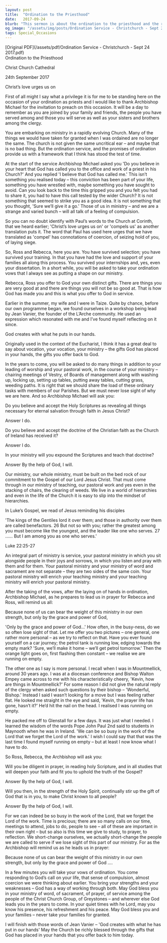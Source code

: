 ```yaml
---
layout: post
title:  "Ordination to the Priesthood"
date:   2017-09-24
blurb: "This sermon is about the ordination to the priesthood and the responsibilities that come with it. The speaker emphasizes the importance of service, teaching, and pastoral work in ministry. The sermon also highlights the need for diligence in prayer, reading holy Scripture, and studies that deepen faith."
og_image: "/assets/img/posts/Ordination Service - Christchurch - Sept 24 2017.png"
tags: Special_Occasions
---
```

[Original PDF](/assets/pdf/Ordination Service - Christchurch - Sept 24 2017.pdf)    
Ordination to the Priesthood

Christ Church Cathedral

24th September 2017

Christ’s love urges us on

First of all might I say what a privilege it is for me to be standing here on the occasion of your ordination as priests and I would like to thank Archbishop Michael for the invitation to preach on this occasion. It will be a day to remember as you are joined by your family and friends, the people you have served among and those you will serve as well as your sisters and brothers among the clergy.

You are embarking on ministry in a rapidly evolving Church. Many of the things we would have taken for granted when I was ordained are no longer the same. The church is not given the same uncritical ear – and maybe that is no bad thing. But the ordination service, and the promises of ordination provide us with a framework that I think has stood the test of time.

At the start of the service Archbishop Michael asked you 'Do you believe in your heart that God has called you to the office and work of a priest in his Church?' And you replied 'I believe that God has called me.' This isn’t something you realised today – this conviction has been part of your life, something you have wrestled with, maybe something you have sought to avoid. Can you look back to the time this gripped you and you felt you had to share it, you had to have this call tested by the wider Church? It is not something that seemed to strike you as a good idea. It is not something that you thought, 'Sure we’ll give it a go.' Those of us in ministry – and we are a strange and varied bunch – will all talk of a feeling of compulsion.

So you can no doubt identify with Paul’s words to the Church at Corinth, that we heard earlier; 'Christ’s love urges us on' or 'compels us' as another translation puts it. The word that Paul has used here urges that we have translated as 'compel' has connotations of coercion, of seizing hold of you, of laying siege.

So, Ross and Rebecca, here you are. You have survived selection; you have survived your training. In that you have had the love and support of your families all along this process. You survived your internships and, yes, even your dissertation. In a short while, you will be asked to take your ordination vows that I always see as putting a shape on our ministry.

Rebecca, Ross you offer to God your own distinct gifts. There are things you are very good at and there are things you will not be so good at. That is how God has made you and this is what you offer to God in service.

Earlier in the summer, my wife and I were in Taize. Quite by chance, before our own programme began, we found ourselves in a workshop being lead by Jean Vanier, the founder of the L’Arche community. He used an expression which resonated with me and I’ve found myself reflecting on it since.

God creates with what he puts in our hands.

Originally used in the context of the Eucharist, I think it has a great deal to say about vocation, your vocation, your ministry – the gifts God has placed in your hands, the gifts you offer back to God.

In the years to come, you will be asked to do many things in addition to your leading of worship and your pastoral work, in the course of your ministry – chairing meetings of Vestry, of Boards of management along with washing up, locking up, setting up tables, putting away tables, cutting grass, weeding paths. It is right that we should share the load of these ordinary tasks with members of our Parishes. But we must never lose sight of why we are here. And so Archbishop Michael will ask you:

Do you believe and accept the Holy Scriptures as revealing all things necessary for eternal salvation through faith in Jesus Christ?

Answer I do.

Do you believe and accept the doctrine of the Christian faith as the Church of Ireland has received it?

Answer I do.

In your ministry will you expound the Scriptures and teach that doctrine?

Answer By the help of God, I will.

Our ministry, our whole ministry, must be built on the bed rock of our commitment to the Gospel of our Lord Jesus Christ. That must come through in our ministry of teaching, our pastoral work and yes even in the stacking of chairs, the clearing of weeds. We live in a world of hierarchies and even in the life of the Church it is easy to slip into the mindset of hierarchies.

In Luke’s Gospel, we read of Jesus reminding his disciples

'The kings of the Gentiles lord it over them; and those in authority over them are called benefactors. 26 But not so with you; rather the greatest among you must become like the youngest, and the leader like one who serves. 27 …… But I am among you as one who serves.'

Luke 22:25-27

An integral part of ministry is service, your pastoral ministry in which you sit alongside people in their joys and sorrows, in which you listen and pray with them and for them. Your pastoral ministry and your ministry of word and sacrament are not separate – they are two sides of the same coin. Your pastoral ministry will enrich your teaching ministry and your teaching ministry will enrich your pastoral ministry.

After the taking of the vows, after the laying on of hands in ordination, Archbishop Michael, as he prepares to lead us in prayer for Rebecca and Ross, will remind us all:

Because none of us can bear the weight of this ministry in our own strength, but only by the grace and power of God,

'Only by the grace and power of God…' How often, in the busy-ness, do we so often lose sight of that. Let me offer you two pictures – one general, one rather more personal – as we try to reflect on that. Have you ever found yourself on a car journey; the petrol tank is running low, edging towards the empty mark? 'Sure, we’ll make it home – we’ll get petrol tomorrow.' Then the orange light goes on, first flashing then constant – we realise we are running on empty.

The other one as I say is more personal. I recall when I was in Mountmellick, around 30 years ago. I was at a diocesan conference and Bishop Walton Empey came across to me with his characteristically cheery, 'Kevin, how are things in Mountmellick?' For some reason I did not give the natural reply of the clergy when asked such questions by their bishop – 'Wonderful, Bishop.' Instead I said I wasn’t looking for a move but I was feeling rather flat. He looked me straight in the eye and said, 'Kevin, the prayer life has gone, hasn’t it?' He’d hit the nail on the head. I realised I was running on empty.

He packed me off to Glenstall for a few days. It was just what I needed. I learned the wisdom of the words Pope John Paul 2nd said to students in Maynooth when he was in Ireland. 'We can be so busy in the work of the Lord that we forget the Lord of the work.' I wish I could say that that was the last time I found myself running on empty – but at least I now know what I have to do.

So Ross, Rebecca, the Archbishop will ask you:

Will you be diligent in prayer, in reading holy Scripture, and in all studies that will deepen your faith and fit you to uphold the truth of the Gospel?

Answer By the help of God, I will.

Will you then, in the strength of the Holy Spirit, continually stir up the gift of God that is in you, to make Christ known to all people?

Answer By the help of God, I will.

For we can indeed be so busy in the work of the Lord, that we forget the Lord of the work. Time is precious; there are so many calls on our time, meetings to attend, jobs to do, people to see – all of these are important in their own right – but so also is this time we give to study, to prayer, to reflection. We short-change ourselves, we actually short-change the people we are called to serve if we lose sight of this part of our ministry. For as the Archbishop will remind us as he leads us in prayer:

Because none of us can bear the weight of this ministry in our own strength, but only by the grace and power of God ….

In a few minutes you will take your vows of ordination. You come responding to God’s call on your life, that sense of compulsion, almost coercion we were thinking about earlier. You bring your strengths and your weaknesses – God has a way of working through both. May God bless you in your ministry of word, of sacrament, of prayer, of service among the people of the Christ Church Group, of Greystones – and wherever else God leads you in the years to come. In your quiet times with he Lord, may you know his presence, his refreshment and his peace. May God bless you and your families – never take your families for granted.

I will finish with those words of Jean Vanier – 'God creates with what he has put in our hands' May the Church be richly blessed through the gifts that God has placed in your hands that you offer back to him today.
